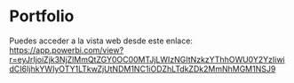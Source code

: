 # Portfolio
Puedes acceder a la vista web desde este enlace:
https://app.powerbi.com/view?r=eyJrIjoiZjk3NjZlMmQtZGY0OC00MTJjLWIzNGItNzkzYThhOWU0Y2YzIiwidCI6IjhkYWIyOTY1LTkwZjUtNDM1NC1iODZhLTdkZDk2MmNhMGM1NSJ9

